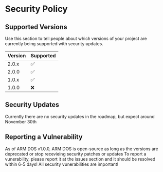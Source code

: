 # Security Policy

## Supported Versions

Use this section to tell people about which versions of your project are
currently being supported with security updates.

| Version | Supported          |
| ------- | ------------------ |
| 2.0.x   | :white_check_mark: | ---> Has recieved new SU1 update
| 2.0.0   | :white_check_mark: | ---> Has recieved new SU1 update
| 1.0.x   | :white_check_mark: | ---> Has recieved new SU1 update
| 1.0.0   | :x:                |

## Security Updates
Currently there are no security updates in the roadmap, but expect around November 30th
## Reporting a Vulnerability

As of ARM DOS v1.0.0, ARM DOS is open-source as long as the versions are deprecated or stop recevieing security patches or updates
To report a vunerability, please report it at the issues section and it should be resolved within 6-5 days! All security vunerabilities are important!
